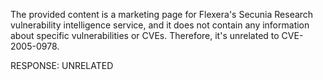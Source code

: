 The provided content is a marketing page for Flexera's Secunia Research vulnerability intelligence service, and it does not contain any information about specific vulnerabilities or CVEs. Therefore, it's unrelated to CVE-2005-0978.

RESPONSE: UNRELATED